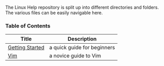 The Linux Help repository is split up into different directories and folders. The various files can be easily navigable here.

### Table of Contents

| Title                                                                                                 | Description                 |
|-------------------------------------------------------------------------------------------------------|-----------------------------|
| [Getting Started](https://cventerprises.org/linux-help/GettingStarted#getting-started-with-the-server)| a quick guide for beginners |
| [Vim](https://cventerprises.org/linux-help/Text%20Editors/Vim#vim)                                    | a novice guide to Vim       |

